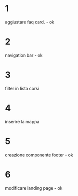 # 1
aggiustare faq card. - ok
# 2 
navigation bar - ok 

# 3 
filter in lista corsi 

# 4
inserire la mappa

# 5 
creazione componente footer - ok

# 6
modificare landing page - ok